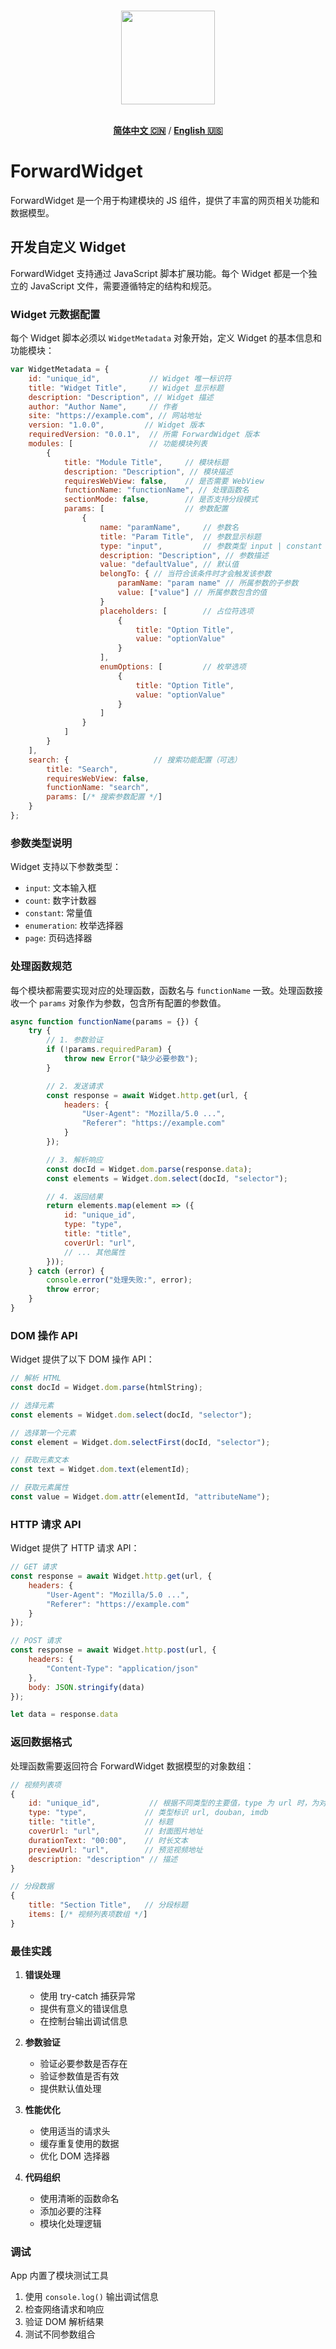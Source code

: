 <p align="center">
  <br>
  <img width="150" src="./icon.png">
  <br>
  <br>
</p>

<div align=center>
    
[**简体中文 🇨🇳**](README.md) / [**English 🇺🇸**](README_EN.md)

</div>

# ForwardWidget

ForwardWidget 是一个用于构建模块的 JS 组件，提供了丰富的网页相关功能和数据模型。

## 开发自定义 Widget

ForwardWidget 支持通过 JavaScript 脚本扩展功能。每个 Widget 都是一个独立的 JavaScript 文件，需要遵循特定的结构和规范。

### Widget 元数据配置

每个 Widget 脚本必须以 `WidgetMetadata` 对象开始，定义 Widget 的基本信息和功能模块：

```javascript
var WidgetMetadata = {
    id: "unique_id",           // Widget 唯一标识符
    title: "Widget Title",     // Widget 显示标题
    description: "Description", // Widget 描述
    author: "Author Name",     // 作者
    site: "https://example.com", // 网站地址
    version: "1.0.0",         // Widget 版本
    requiredVersion: "0.0.1",  // 所需 ForwardWidget 版本
    modules: [                 // 功能模块列表
        {
            title: "Module Title",     // 模块标题
            description: "Description", // 模块描述
            requiresWebView: false,    // 是否需要 WebView
            functionName: "functionName", // 处理函数名
            sectionMode: false,        // 是否支持分段模式
            params: [                  // 参数配置
                {
                    name: "paramName",     // 参数名
                    title: "Param Title",  // 参数显示标题
                    type: "input",         // 参数类型 input | constant | enumeration | count | page
                    description: "Description", // 参数描述
                    value: "defaultValue", // 默认值
                    belongTo: { // 当符合该条件时才会触发该参数
                        paramName: "param name" // 所属参数的子参数
                        value: ["value"] // 所属参数包含的值
                    }
                    placeholders: [        // 占位符选项
                        {
                            title: "Option Title",
                            value: "optionValue"
                        }
                    ],
                    enumOptions: [         // 枚举选项
                        {
                            title: "Option Title",
                            value: "optionValue"
                        }
                    ]
                }
            ]
        }
    ],
    search: {                   // 搜索功能配置（可选）
        title: "Search",
        requiresWebView: false,
        functionName: "search",
        params: [/* 搜索参数配置 */]
    }
};
```

### 参数类型说明

Widget 支持以下参数类型：

- `input`: 文本输入框
- `count`: 数字计数器
- `constant`: 常量值
- `enumeration`: 枚举选择器
- `page`: 页码选择器

### 处理函数规范

每个模块都需要实现对应的处理函数，函数名与 `functionName` 一致。处理函数接收一个 `params` 对象作为参数，包含所有配置的参数值。

```javascript
async function functionName(params = {}) {
    try {
        // 1. 参数验证
        if (!params.requiredParam) {
            throw new Error("缺少必要参数");
        }

        // 2. 发送请求
        const response = await Widget.http.get(url, {
            headers: {
                "User-Agent": "Mozilla/5.0 ...",
                "Referer": "https://example.com"
            }
        });

        // 3. 解析响应
        const docId = Widget.dom.parse(response.data);
        const elements = Widget.dom.select(docId, "selector");

        // 4. 返回结果
        return elements.map(element => ({
            id: "unique_id",
            type: "type",
            title: "title",
            coverUrl: "url",
            // ... 其他属性
        }));
    } catch (error) {
        console.error("处理失败:", error);
        throw error;
    }
}
```

### DOM 操作 API

Widget 提供了以下 DOM 操作 API：

```javascript
// 解析 HTML
const docId = Widget.dom.parse(htmlString);

// 选择元素
const elements = Widget.dom.select(docId, "selector");

// 选择第一个元素
const element = Widget.dom.selectFirst(docId, "selector");

// 获取元素文本
const text = Widget.dom.text(elementId);

// 获取元素属性
const value = Widget.dom.attr(elementId, "attributeName");
```

### HTTP 请求 API

Widget 提供了 HTTP 请求 API：

```javascript
// GET 请求
const response = await Widget.http.get(url, {
    headers: {
        "User-Agent": "Mozilla/5.0 ...",
        "Referer": "https://example.com"
    }
});

// POST 请求
const response = await Widget.http.post(url, {
    headers: {
        "Content-Type": "application/json"
    },
    body: JSON.stringify(data)
});

let data = response.data
```

### 返回数据格式

处理函数需要返回符合 ForwardWidget 数据模型的对象数组：

```javascript
// 视频列表项
{
    id: "unique_id",           // 根据不同类型的主要值，type 为 url 时，为对应 url，type 为 douban、imdb 时，id 为对应 id 值
    type: "type",             // 类型标识 url, douban, imdb
    title: "title",           // 标题
    coverUrl: "url",          // 封面图片地址
    durationText: "00:00",    // 时长文本
    previewUrl: "url",        // 预览视频地址
    description: "description" // 描述
}

// 分段数据
{
    title: "Section Title",   // 分段标题
    items: [/* 视频列表项数组 */]
}
```

### 最佳实践

1. **错误处理**
   - 使用 try-catch 捕获异常
   - 提供有意义的错误信息
   - 在控制台输出调试信息

2. **参数验证**
   - 验证必要参数是否存在
   - 验证参数值是否有效
   - 提供默认值处理

3. **性能优化**
   - 使用适当的请求头
   - 缓存重复使用的数据
   - 优化 DOM 选择器

4. **代码组织**
   - 使用清晰的函数命名
   - 添加必要的注释
   - 模块化处理逻辑

### 调试

App 内置了模块测试工具

1. 使用 `console.log()` 输出调试信息
2. 检查网络请求和响应
3. 验证 DOM 解析结果
4. 测试不同参数组合
